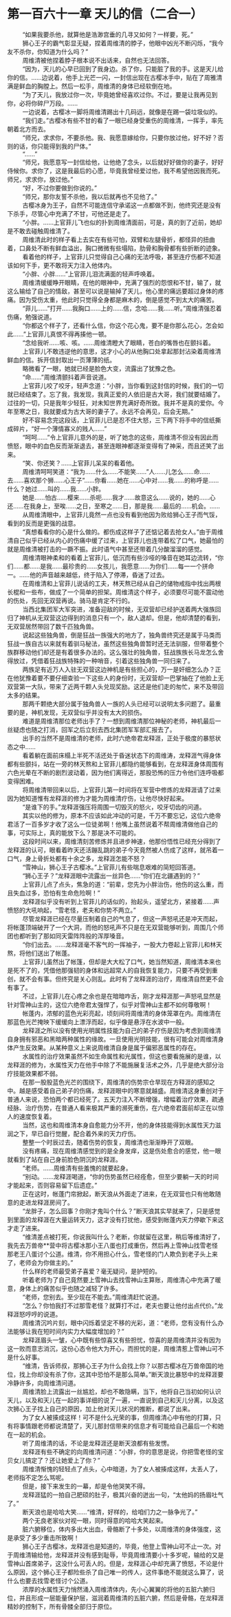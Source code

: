 <h1>第一百六十一章 天儿的信（二合一）</h1>
<div id="content">&nbsp&nbsp&nbsp&nbsp&nbsp&nbsp&nbsp&nbsp
 “如果我要杀他，就算他是浩渺宫垂的几寻又如何？一样要，死。”
 <br/>&nbsp&nbsp&nbsp&nbsp&nbsp&nbsp&nbsp&nbsp
 狮心王子的霸气彰显无疑，捏着周维清的脖子，他眼中凶光不断闪烁，“我今友不杀你，你知道为什么吗？”
 <br/>&nbsp&nbsp&nbsp&nbsp&nbsp&nbsp&nbsp&nbsp
 周维清被他捏着脖子根本说不出话来，自然也无法回答。
 <br/>&nbsp&nbsp&nbsp&nbsp&nbsp&nbsp&nbsp&nbsp
 “因为，天儿的心早已回到了我身边。杀了你，只能脏了我的手。这是天儿给你的信。……边说着，他手上光芒一闪，一封信出现在古樱冰手中，贴在了周雅清满是鲜血的胸膛上。然后一松手，周维清的身体已经软倒在地。
 <br/>&nbsp&nbsp&nbsp&nbsp&nbsp&nbsp&nbsp&nbsp
 “为了天儿，我放过你一次，毕竟她曾经喜欢过你。不过，要是让我再见到你，必将你碎尸万段。……
 <br/>&nbsp&nbsp&nbsp&nbsp&nbsp&nbsp&nbsp&nbsp
 一边说着，古樱冰一脚将周维清踢出十几码远，就像是在踢一袋垃圾似的。
 <br/>&nbsp&nbsp&nbsp&nbsp&nbsp&nbsp&nbsp&nbsp
 “我们走。”古樱冰有些不甘的看了一眼已经身受重伤的周维清，一挥手，率先朝着北方而去。
 <br/>&nbsp&nbsp&nbsp&nbsp&nbsp&nbsp&nbsp&nbsp
 “师兄，求求你，不要杀他。我、我愿意嫁给你，只要你放过他，好不好？否则的话，你只能得到我的尸体。”
 <br/>&nbsp&nbsp&nbsp&nbsp&nbsp&nbsp&nbsp&nbsp
 “……”
 <br/>&nbsp&nbsp&nbsp&nbsp&nbsp&nbsp&nbsp&nbsp
 “师兄，我愿意写一封信给他，让他绝了念头，以后就好好做你的妻子，好好侍候你。求你了，这是我最后的心愿，毕竟我曾经爱过他，我不希望他因我而死。师兄，求求你，放过他。”
 <br/>&nbsp&nbsp&nbsp&nbsp&nbsp&nbsp&nbsp&nbsp
 “好，不过你要做到你说的。”
 <br/>&nbsp&nbsp&nbsp&nbsp&nbsp&nbsp&nbsp&nbsp
 “师兄，那你友誓不杀他，我以后就再也不见他了。”
 <br/>&nbsp&nbsp&nbsp&nbsp&nbsp&nbsp&nbsp&nbsp
 古樱冰身为王子，自然不可能连信守承诺这一点都做不到，他终究还是没有下杀手，尽管心中充满了不甘，可他还是走了。
 <br/>&nbsp&nbsp&nbsp&nbsp&nbsp&nbsp&nbsp&nbsp
 “小胖。……上官菲儿飞也似的扑到周维清面前，可是，真的到了近前，她却是不敢去碰触周维清了。
 <br/>&nbsp&nbsp&nbsp&nbsp&nbsp&nbsp&nbsp&nbsp
 周维清此时的样子看上去实在有些可怕，双臂和左腿骨折，都怪异的扭曲着，口鼻处不断有鲜血溢出，胸口微微有些塌陷，肋骨和胸骨都有些折断的迹象。
 <br/>&nbsp&nbsp&nbsp&nbsp&nbsp&nbsp&nbsp&nbsp
 看着他的样子，上官菲儿只觉得自己心痛的无法呼吸，甚至连疗伤都不知道该如何下手，更不敢将天力注入他体内。
 <br/>&nbsp&nbsp&nbsp&nbsp&nbsp&nbsp&nbsp&nbsp
 “小胖、小胖……”上官菲儿泪流满面的轻声呼唤着。
 <br/>&nbsp&nbsp&nbsp&nbsp&nbsp&nbsp&nbsp&nbsp
 周维清缓缓睁开眼睛，在他的眼神中，充满了强烈的怨恨和不甘，输了，就这么输给了自己的情敌，甚至可以说是输掉了天儿，他心里的痛远要超过身体的疼痛。因为受伤太重，他此时只觉得全身都是麻木的，倒是感觉不到太大的痛苦。
 <br/>&nbsp&nbsp&nbsp&nbsp&nbsp&nbsp&nbsp&nbsp
 “菲儿……”打开……我胸口……上的……信，念哈……我……听。”周维清强忍着伤痛，勉强说道。
 <br/>&nbsp&nbsp&nbsp&nbsp&nbsp&nbsp&nbsp&nbsp
 “你都这个样子了，还看什么信，你这个花心鬼，要不是你那么花心，怎会如此……”上官菲儿真恨不得再揍他一顿。
 <br/>&nbsp&nbsp&nbsp&nbsp&nbsp&nbsp&nbsp&nbsp
 “念给我听……咳、咳。……周维清瞪大了眼睛，苍白的嘴唇也在颤抖着。
 <br/>&nbsp&nbsp&nbsp&nbsp&nbsp&nbsp&nbsp&nbsp
 上官菲儿不敢违逆他的意思，这才小心的从他胸口处拿起那封沾染着周维清鲜血的信。拆开信封取出一页薄薄的纸。
 <br/>&nbsp&nbsp&nbsp&nbsp&nbsp&nbsp&nbsp&nbsp
 略微看了一眼，她就已经是脸色大变，流露出了犹豫之色。
 <br/>&nbsp&nbsp&nbsp&nbsp&nbsp&nbsp&nbsp&nbsp
 “命……”周维清颤抖着声音说道。
 <br/>&nbsp&nbsp&nbsp&nbsp&nbsp&nbsp&nbsp&nbsp
 上官菲儿咬了咬牙，轻声念道：“小胖，当你看到这封信的时候，我们的一切就已经结束了。忘了我，我发现，我真正爱的人依旧是古大哥，我们就要结婚了。过往的一切，只是我年少轻狂，对未知世界充满好奇所致。我并不是真的爱你。今年至寒之日，我就要成为古大哥的妻子了。永远不会再见，后会无期。”
 <br/>&nbsp&nbsp&nbsp&nbsp&nbsp&nbsp&nbsp&nbsp
 好不容易念完这段话，上官菲儿已是忍不住大怒，三下两下将手中的信纸撕成碎片，“好一个薄情寡义的贱人……”
 <br/>&nbsp&nbsp&nbsp&nbsp&nbsp&nbsp&nbsp&nbsp
 “呵呵……”令上官菲儿意外的是，听了她念的这些，周维清不但没有因此而愤怒，眼中的血色反而渐渐退去，甚至连眼神都逐渐变得有了神采，而且还笑了出来。
 <br/>&nbsp&nbsp&nbsp&nbsp&nbsp&nbsp&nbsp&nbsp
 “笑、你还笑？……上官菲儿呆呆的看着他。
 <br/>&nbsp&nbsp&nbsp&nbsp&nbsp&nbsp&nbsp&nbsp
 周维清呵呵笑道：“我为……什么……不能笑……”人……儿怎么……命……去……喜欢那个狮……心王子”……你看……她在……心中对……我……的称呼是……什么？她过……叫的……我……小胖。
 <br/>&nbsp&nbsp&nbsp&nbsp&nbsp&nbsp&nbsp&nbsp
 她是……怕古……樱来……杀呃……我才……故意这么……说的，她的……心还……在我身上，至唉……之日，至寒之……日，那是我……最后的……机会。……
 <br/>&nbsp&nbsp&nbsp&nbsp&nbsp&nbsp&nbsp&nbsp
 从周维清眼中，上官菲儿竟然一点也没有看到他因为败给狮心王子而气馁，看到的反而是更强的战意。
 <br/>&nbsp&nbsp&nbsp&nbsp&nbsp&nbsp&nbsp&nbsp
 “真想看看你的心是什么做的。都伤成这样子了还惦记着去抢女人。”由于周维清自己似乎已经从内心的伤痛中缓了过来，上官菲儿也连带着松了口气，她最怕的就是周维清被打击的一蹶不振。此时语气中甚至还带着几分酸溜溜的感觉。
 <br/>&nbsp&nbsp&nbsp&nbsp&nbsp&nbsp&nbsp&nbsp
 周维清眼神柔和的看着上官菲儿，低沉而有些沙哑的嗓音在她耳边流转，“你们……都……是我……最珍贵的……女孩儿，我愿意……为你们……每一一个拼命一。……他的声音越来越低，终于陷入了停滞，昏迷了过去。
 <br/>&nbsp&nbsp&nbsp&nbsp&nbsp&nbsp&nbsp&nbsp
 在周维清和上官菲儿说话的工夫，林天熬已经从自己的储物戒指中找出两根长棍和一些布，做成了一个简单的担架。周维清这个样子，必须要尽可能不震动他的伤处，先回无双营再说。骑马是肯定不行的。
 <br/>&nbsp&nbsp&nbsp&nbsp&nbsp&nbsp&nbsp&nbsp
 当西北集团军大军突进，准备迎敌的时候，无双营却已经护送着两大强族回归了神机从无双营这边得到的消息只有一个，敌人退却。但是，他却清楚的看到，无双营居然带回了数千匹独角兽。
 <br/>&nbsp&nbsp&nbsp&nbsp&nbsp&nbsp&nbsp&nbsp
 说起这些独角兽，倒是狂战一族强大的地方了，独角兽终究还是属于马类而狂战一族自古以来就有着驯马秘法，虽然这些独角兽暂时还无法驯服，但带着整个族群移动他们却还是有着很多办法的。这么强壮的独角兽，狂战族族长马龙怎么舍得放过，凭借着狂战族特殊的一种哨音，引着这些独角兽一同归来了。
 <br/>&nbsp&nbsp&nbsp&nbsp&nbsp&nbsp&nbsp&nbsp
 两族足有近万人入驻无双营这边神机是有些担心的，万一是奸细怎么办？正在他犹豫着要不要仔细查验一下这些人的身份时，无双营却一巴掌抽在了他脸上无双营第一大队，带来了近两千颗人头兑现奖励。这还是他们走的匆忙，来不及带回太多的结果。
 <br/>&nbsp&nbsp&nbsp&nbsp&nbsp&nbsp&nbsp&nbsp
 那两千颗绝大部分属于独角兽人一族的人头已经可以说明太多问题了。最重要的是，神机发现，无双营似乎并没有太大的损伤。
 <br/>&nbsp&nbsp&nbsp&nbsp&nbsp&nbsp&nbsp&nbsp
 难道是周维清那位老师出手了？一想到周维清那位神秘的老师，神机最后一丝疑虑也随之打消，回军之后立刻去西北集团军军部汇报去了。
 <br/>&nbsp&nbsp&nbsp&nbsp&nbsp&nbsp&nbsp&nbsp
 出手的当然不是周维清的老师，此时六绝帝君龙释涯，正处于极度的暴怒状态之中……
 <br/>&nbsp&nbsp&nbsp&nbsp&nbsp&nbsp&nbsp&nbsp
 看着躺在面前床榻上半死不活还处于昏迷状态下的周维涛，龙释涯气得身体都有些颤抖，站在一旁的林天熬和上官菲儿都隐约能够看到，在龙释涯身体周围有六色光晕在不断的剧烈波动着，因为他们离得近，那股恐怖的压力令他们连呼吸都变得困难。
 <br/>&nbsp&nbsp&nbsp&nbsp&nbsp&nbsp&nbsp&nbsp
 将周维清带回来以后，上官菲儿第一时间将在军营中修炼的龙释涯请了过来因为她知道惟有龙释涯的修为才能为周维清疗伤，让他尽快好起来。
 <br/>&nbsp&nbsp&nbsp&nbsp&nbsp&nbsp&nbsp&nbsp
 “是谁下的手。”龙释涯强压将周围一切毁灭的怒火，咬牙切齿的问道。
 <br/>&nbsp&nbsp&nbsp&nbsp&nbsp&nbsp&nbsp&nbsp
 其实以他的修为，原本不应该如此冲动的可是，千万不要忘记，这位六绝帝君活了一百多岁才收了这么一位徒弟啊！他嘴上虽然说着不帮周维清做他自己的事，可实际上，真的能放下么？那是决不可能的。
 <br/>&nbsp&nbsp&nbsp&nbsp&nbsp&nbsp&nbsp&nbsp
 这段时间以来，周维清刻苦修炼并且进步神速，他那份悟性已经充分得到了龙释涯的认可，眼看着昨天还活蹦乱跳的弟子今天竟然被人伤成了这样，就吊着一口气，身上骨折处都有十余之多，龙释涯怎能不怒？
 <br/>&nbsp&nbsp&nbsp&nbsp&nbsp&nbsp&nbsp&nbsp
 “雪神山，狮心王子古樱冰。”上官菲儿有些喘息艰难的简短回答道。
 <br/>&nbsp&nbsp&nbsp&nbsp&nbsp&nbsp&nbsp&nbsp
 “狮心王子？”龙释涯眼中流露出一丝异色……“你们在北疆遇到的？”
 <br/>&nbsp&nbsp&nbsp&nbsp&nbsp&nbsp&nbsp&nbsp
 上官菲儿点了点头，焦急的道：“前辈，您先为小胖治伤，他伤的这么重，而且失血过多，恐怕有生命危险啊！”
 <br/>&nbsp&nbsp&nbsp&nbsp&nbsp&nbsp&nbsp&nbsp
 龙释涯似乎没有听到上官菲儿的话似的，抬起头，遥望北方，紧接着……声愤怒的大吼响起，“雪老怪，老夫和你势不两立。”
 <br/>&nbsp&nbsp&nbsp&nbsp&nbsp&nbsp&nbsp&nbsp
 尽管龙释涯已经在尽量压制着自己的气息了，但这一声怒吼还是冲天而起，将帐蓬顶端破开了一个大洞，而他的怒吼声不只是在无双营能够听到，周围几个师团也都听到了那如同天雷阵阵般的浑厚嗓音。
 <br/>&nbsp&nbsp&nbsp&nbsp&nbsp&nbsp&nbsp&nbsp
 “你们出去。……龙释涯毫不客气的一挥袖子，一股大力卷起上官菲儿和林天熬，将他们送出了帐蓬。
 <br/>&nbsp&nbsp&nbsp&nbsp&nbsp&nbsp&nbsp&nbsp
 上官菲儿虽然出了帐篷，但却是大大松了口气，她当然知道，周维清本来也是死不了的，凭借他那强韧的身体和远超常人的自我恢复能力，只要不再受到重创，就不会有事。但终究是关心则乱。此时有了龙释涯的治疗，周维清自然更不会有事了。
 <br/>&nbsp&nbsp&nbsp&nbsp&nbsp&nbsp&nbsp&nbsp
 不过，上官菲儿在心疼之余也是在暗暗咋舌，刚才龙释涯那一声怒吼显然是针对雪神山主的，这位六绝帝君太强悍了，似乎对雪神山主都不如何尊敬啊！
 <br/>&nbsp&nbsp&nbsp&nbsp&nbsp&nbsp&nbsp&nbsp
 帐蓬内，浓郁的蓝色光彩亮起，顷刻间将周维清的身体笼罩在内。周维清在那蓝色光芒掩映下缓缓向上漂浮而起，似乎像是悬浮在水波中一般。
 <br/>&nbsp&nbsp&nbsp&nbsp&nbsp&nbsp&nbsp&nbsp
 龙释涯之所以没有使用光明属性技能为自己的弟子疗伤是因为考虑到周维清自身拥有邪恶和黑暗两种属性的缘故。一旦使用光明技能，很有可能会对周维清身体产生反效果。从某种意义上来说周维清自身是属于偏邪恶属性的存在。
 <br/>&nbsp&nbsp&nbsp&nbsp&nbsp&nbsp&nbsp&nbsp
 水属性的治疗效果虽然不如生命属性和光属性，但这也要看施展的是谁，以龙释涯的修为，水属性天力在他手中除了不能施展复活术之外，几乎是绝大部分治疗技能效果都不弱。
 <br/>&nbsp&nbsp&nbsp&nbsp&nbsp&nbsp&nbsp&nbsp
 在那一股股蓝色光芒的围绕下，周维清的伤势宗仓旱现在方释涯的感知之中。越是感受着自己弟子的伤痛，龙释涯眼中的寒意就越盛。周维清这身重创对于普通人来说，恐怕两个都已经死了。五天力注入不断增强，增幅着治疗效果，疏通经脉、治疗伤势，在普通人看来极其严重的濒死重伤，在六绝帝君面前却正在以惊人的速度恢复着。
 <br/>&nbsp&nbsp&nbsp&nbsp&nbsp&nbsp&nbsp&nbsp
 当然，这也和周维清本身自愈能力分不开，他的身体技能得到水属性天力滋润之下，早已自行觉醒，配合着外来的天力疗伤。
 <br/>&nbsp&nbsp&nbsp&nbsp&nbsp&nbsp&nbsp&nbsp
 整整一个时辰过去，随着伤势的恢复，周维清也渐渐睁开了双眼。
 <br/>&nbsp&nbsp&nbsp&nbsp&nbsp&nbsp&nbsp&nbsp
 没有疼痛，现在周维清感觉到的是全身发痒，这是伤处愈合的感觉，他一眼就看到了站在自己身前脸色阴沉的龙释涯。
 <br/>&nbsp&nbsp&nbsp&nbsp&nbsp&nbsp&nbsp&nbsp
 “老师。……周维清有些羞愧的就要起身。
 <br/>&nbsp&nbsp&nbsp&nbsp&nbsp&nbsp&nbsp&nbsp
 “别动。……龙释涯喝道，“你的伤势虽然已经痊愈，但至少要躺一天的时间才能起来，否则容易留下后遗症。”
 <br/>&nbsp&nbsp&nbsp&nbsp&nbsp&nbsp&nbsp&nbsp
 正在这时，帐蓬门帘掀起，断天浪从外面走了进来，在无双营也只有他敢随意的走进龙释涯房间了。
 <br/>&nbsp&nbsp&nbsp&nbsp&nbsp&nbsp&nbsp&nbsp
 “龙胖子，怎么回事？你刚才鬼叫个什么？”断天浪其实早就来了，只是感觉到里面的龙释涯在大量运转天力，这才没有打扰他，感受到帐蓬内天力停歇下来这才走了进来。
 <br/>&nbsp&nbsp&nbsp&nbsp&nbsp&nbsp&nbsp&nbsp
 “维清差点被打死，你说我叫什么？老断，你就留在这里，稍后等维清好了，我先去万兽帝**营中将古樱冰那小王八蛋也打成重伤，然后再上雪神山找雪老怪那老王八蛋讨个公道。维清，你不用担心什么，雪老怪的门人欺负到老子头上来了，老师会为你做主的。”
 <br/>&nbsp&nbsp&nbsp&nbsp&nbsp&nbsp&nbsp&nbsp
 什么样的老师最受弟子喜爱？毫无疑问，是护短的。
 <br/>&nbsp&nbsp&nbsp&nbsp&nbsp&nbsp&nbsp&nbsp
 听着老师为了自己竟然要上雪神山去找雪神山主算账，周维清心中充满了暖意，身体上的痛苦似乎也随之减轻了许多。
 <br/>&nbsp&nbsp&nbsp&nbsp&nbsp&nbsp&nbsp&nbsp
 “老师，您别去。至少现在不能去。”周维清赶忙说道。
 <br/>&nbsp&nbsp&nbsp&nbsp&nbsp&nbsp&nbsp&nbsp
 “怎么？你怕我打不过那雪老怪？就算打不过，老夫也要让他付出点代价。”龙释涯怒哼哼的说道。
 <br/>&nbsp&nbsp&nbsp&nbsp&nbsp&nbsp&nbsp&nbsp
 周维清沉吟片刻，眼中闪烁着坚定不移的光彩，道：“老师，您有没有什么办法能够让我在短时间内实力大幅度增加的？”
 <br/>&nbsp&nbsp&nbsp&nbsp&nbsp&nbsp&nbsp&nbsp
 龙释涯眉头一皱，心中既有些惊喜又有些担忧，惊喜的是周维清并没有因为这一败而意志消沉，这份心态令他大为开心，而担忧的是，周维清惹上雪神山可不是什么好事。
 <br/>&nbsp&nbsp&nbsp&nbsp&nbsp&nbsp&nbsp&nbsp
 “维清，告诉师叔，那狮心王子为什么会找上你？以那古樱冰在万兽帝国的地位，找上你却没有杀了你，这其中恐怕不是那么简单。”断天浪比暴怒中的龙释涯要冷静许多，向周维清问道。
 <br/>&nbsp&nbsp&nbsp&nbsp&nbsp&nbsp&nbsp&nbsp
 周维清脸上流露出一丝尴尬，却也不敢隐瞒，当下，他将自己当初如何认识天儿，以及和天儿在一起的事详细的说了一遍，一直说到自己和天儿分离，以及这次狮心王子找上自己的原因，加上他对天儿状况的推断，都说了出来。
 <br/>&nbsp&nbsp&nbsp&nbsp&nbsp&nbsp&nbsp&nbsp
 为了女人被揍成这样！可不是什么光荣的事，但周维清心中有他的打算，只有将事情跟老师都说清楚了，天儿那封信带来的信息才有可能给自己最后一个和她在一起的机会。
 <br/>&nbsp&nbsp&nbsp&nbsp&nbsp&nbsp&nbsp&nbsp
 听了周维清的话，不论是龙释涯还是断天浪都有些发愣。
 <br/>&nbsp&nbsp&nbsp&nbsp&nbsp&nbsp&nbsp&nbsp
 龙释涯有些不确定的向周维清问道：“小胖，你的意思是说，你把雪老怪的宝贝女儿搞定了？还让她爱上了你？”
 <br/>&nbsp&nbsp&nbsp&nbsp&nbsp&nbsp&nbsp&nbsp
 周维清惭愧的轻轻点了点头，心中暗道，为了女人被揍成这样，太丢人了，老师指不定怎么骂呢。
 <br/>&nbsp&nbsp&nbsp&nbsp&nbsp&nbsp&nbsp&nbsp
 但是，接下来发生的一幕，却是令他哭笑不得。
 <br/>&nbsp&nbsp&nbsp&nbsp&nbsp&nbsp&nbsp&nbsp
 龙释涯猛的一拍自己肥硕的肚子，极其兴奋的迸出一句，“太他妈的扬眉吐气了。”
 <br/>&nbsp&nbsp&nbsp&nbsp&nbsp&nbsp&nbsp&nbsp
 断天浪也是哈哈大笑……“维清，好样的，给咱们力之一脉争光了。”
 <br/>&nbsp&nbsp&nbsp&nbsp&nbsp&nbsp&nbsp&nbsp
 两个无良老家伙对视一眼，同时得意的哈哈大笑起来。
 <br/>&nbsp&nbsp&nbsp&nbsp&nbsp&nbsp&nbsp&nbsp
 脏六腑移位，体内多出大出血，骨骼断了十多处，以周维清的身体强度，这是承受了多少重击所致啊！
 <br/>&nbsp&nbsp&nbsp&nbsp&nbsp&nbsp&nbsp&nbsp
 狮心王子古樱冰，龙释涯也是知道的，毕竟，他登上雪神山可不止一次。对于周维清输给他，龙释涯并没有感到耻辱，毕竟周维清要小十多岁呢，输给的又是雪神山首席弟子，这没什么可丢人的。但是，龙释涯心中却充满了愤怒，不论是什么原因，这个狮心王子都险些杀了自己唯一的传人，这件事绝不能就这么算了，说什么也要去找雪老怪讨个公道。
 <br/>&nbsp&nbsp&nbsp&nbsp&nbsp&nbsp&nbsp&nbsp
 浓厚的水属性天力悄然涌入周维清体内，先小心翼翼的将他的五脏六腑归位，并且形成一层能量保护层，滋润着周维清的五脏六腑，然后是骨骼，在龙释涯精妙的控制下，所有骨髅全部归于原位。
 <br/>&nbsp&nbsp&nbsp&nbsp&nbsp&nbsp&nbsp&nbsp
 <br/>&nbsp&nbsp&nbsp&nbsp&nbsp&nbsp&nbsp&nbsp
</div>
